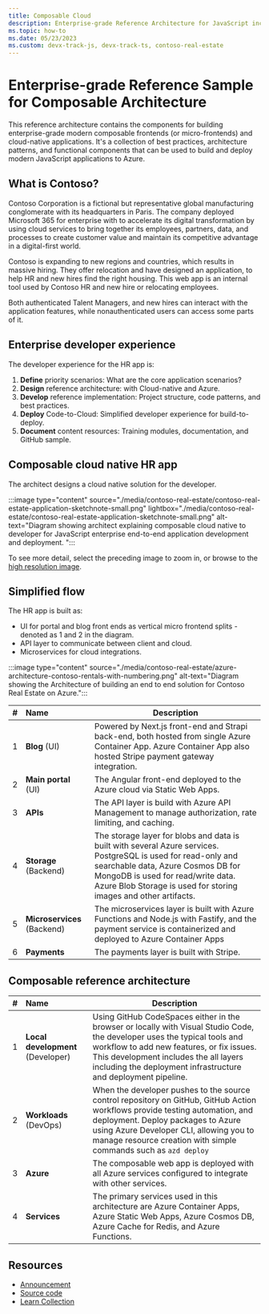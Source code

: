 ```yaml
---
title: Composable Cloud
description: Enterprise-grade Reference Architecture for JavaScript including a collection of best practices, architecture patterns, and functional components that can be used to build and deploy modern JavaScript applications to Azure.
ms.topic: how-to
ms.date: 05/23/2023
ms.custom: devx-track-js, devx-track-ts, contoso-real-estate
---
```


# Enterprise-grade Reference Sample for Composable Architecture

This reference architecture contains the components for building enterprise-grade modern composable frontends (or micro-frontends) and cloud-native applications. It's a collection of best practices, architecture patterns, and functional components that can be used to build and deploy modern JavaScript applications to Azure.

## What is Contoso?

Contoso Corporation is a fictional but representative global manufacturing conglomerate with its headquarters in Paris. The company deployed Microsoft 365 for enterprise with to accelerate its digital transformation by using cloud services to bring together its employees, partners, data, and processes to create customer value and maintain its competitive advantage in a digital-first world.

Contoso is expanding to new regions and countries, which results in massive hiring. They offer relocation and have designed an application, to help HR and new hires find the right housing. This web app is an internal tool used by Contoso HR and new hire or relocating employees.

Both authenticated Talent Managers, and new hires can interact with the application features, while nonauthenticated users can access some parts of it.

## Enterprise developer experience

The developer experience for the HR app is: 

1. **Define** priority scenarios: What are the core application scenarios?
2. **Design** reference architecture: with Cloud-native and Azure.
3. **Develop** reference implementation: Project structure, code patterns, and best practices.
4. **Deploy** Code-to-Cloud: Simplified developer experience for build-to-deploy.
5. **Document** content resources: Training modules, documentation, and GitHub sample.

## Composable cloud native HR app

The architect designs a cloud native solution for the developer.

:::image type="content" source="./media/contoso-real-estate/contoso-real-estate-application-sketchnote-small.png" lightbox="./media/contoso-real-estate/contoso-real-estate-application-sketchnote-small.png" alt-text="Diagram showing architect explaining composable cloud native to developer for JavaScript enterprise end-to-end application development and deployment. ":::

To see more detail, select the preceding image to zoom in, or browse to the [high resolution image](./media/contoso-real-estate/contoso-real-estate-application-sketchnote.png).

## Simplified flow

The HR app is built as:

* UI for portal and blog front ends as vertical micro frontend splits - denoted as 1 and 2 in the diagram.
* API layer to communicate between client and cloud.
* Microservices for cloud integrations.

:::image type="content" source="./media/contoso-real-estate/azure-architecture-contoso-rentals-with-numbering.png" alt-text="Diagram showing the Architecture of building an end to end solution for Contoso Real Estate on Azure.":::

|#|Name|Description|
|:--|:--|--|
|1|**Blog** (UI)|Powered by Next.js front-end and Strapi back-end, both hosted from single Azure Container App. Azure Container App also hosted Stripe payment gateway integration.|
|2|**Main portal** (UI)|The Angular front-end deployed to the Azure cloud via Static Web Apps.|
|3|**APIs**|The API layer is build with Azure API Management to manage authorization, rate limiting, and caching.|
|4|**Storage** (Backend)|The storage layer for blobs and data is built with several Azure services. PostgreSQL is used for read-only and searchable data, Azure Cosmos DB for MongoDB is used for read/write data. Azure Blob Storage is used for storing images and other artifacts.|
|5|**Microservices** (Backend)| The microservices layer is built with Azure Functions and Node.js with Fastify, and the payment service is containerized and deployed to Azure Container Apps|
|6|**Payments**|The payments layer is built with Stripe.|

## Composable reference architecture

|#|Name|Description|
|:--|:--|--|
|1|**Local development** (Developer)|Using GitHub CodeSpaces either in the browser or locally with Visual Studio Code, the developer uses the typical tools and workflow to add new features, or fix issues. This development includes the all layers including the deployment infrastructure and deployment pipeline.|
|2|**Workloads** (DevOps)|When the developer pushes to the source control repository on GitHub, GitHub Action workflows provide testing automation, and deployment. Deploy packages to Azure using Azure Developer CLI, allowing you to manage resource creation with simple commands such as `azd deploy`|
|3|**Azure**|The composable web app is deployed with all Azure services configured to integrate with other services.|
|4|**Services**|The primary services used in this architecture are Azure Container Apps, Azure Static Web Apps, Azure Cosmos DB, Azure Cache for Redis, and Azure Functions.|

## Resources

* [Announcement](https://aka.ms/contoso-real-estate/announcement)
* [Source code](https://aka.ms/contoso-real-estate-github)
* [Learn Collection](https://aka.ms/javascript-e2e-serverless-learn-collection)
